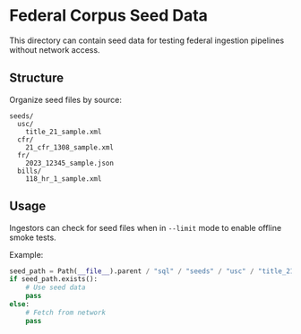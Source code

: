 # Federal Corpus Seed Data

This directory can contain seed data for testing federal ingestion pipelines without network access.

## Structure

Organize seed files by source:

```
seeds/
  usc/
    title_21_sample.xml
  cfr/
    21_cfr_1308_sample.xml
  fr/
    2023_12345_sample.json
  bills/
    118_hr_1_sample.xml
```

## Usage

Ingestors can check for seed files when in `--limit` mode to enable offline smoke tests.

Example:
```python
seed_path = Path(__file__).parent / "sql" / "seeds" / "usc" / "title_21_sample.xml"
if seed_path.exists():
    # Use seed data
    pass
else:
    # Fetch from network
    pass
```
